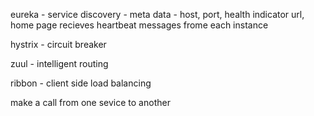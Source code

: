 eureka - service discovery - meta data - host, port, health indicator url, home page
                                         recieves heartbeat messages frome each instance   

hystrix - circuit breaker

zuul - intelligent routing

ribbon - client side load balancing



make a call from one sevice to another